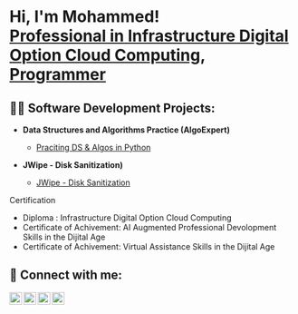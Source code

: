 <h1>Hi, I'm Mohammed! <br/><a href="https://github.com/MohammedBenzegnoun">Professional in Infrastructure Digital Option Cloud Computing</a>, <a href="https://www.linkedin.com/in/mohammed-benzegnoun-206424246/">  Programmer </a>

<h2>👨‍💻 Software Development Projects:</h2>

- <b>Data Structures and Algorithms Practice (AlgoExpert)</b>
  - [Praciting DS & Algos in Python](https://github.com/joshmadakor1/Algorithms-Practice)

- <b>JWipe - Disk Sanitization)</b>
  - [JWipe - Disk Sanitization](https://github.com/MohammedBenzegnoun/JWipe---Disk-Sanitization.git)

Certification

- Diploma : Infrastructure Digital Option Cloud Computing
- Certificate of Achivement: AI Augmented Professional Devolopment Skills in the Dijital Age
-  Certificate of Achivement: Virtual Assistance Skills in the Dijital Age 


<h2> 🤳 Connect with me:</h2>

[<img align="left" alt="MohammedBenzegnoun | YouTube" width="22px" src="https://www.youtube.com/@sonofzegnoun" />][youtube]
[<img align="left" alt="MohammedBenzegnoun | Twitter" width="22px" src="https://x.com/benzegnoune?t=sa5Vuh7goV98HoVgo966xQ&s=08" />][twitter]
[<img align="left" alt="MohammedBenzegnoun | LinkedIn" width="22px" src="https://www.linkedin.com/in/mohammed-benzegnoun-206424246/" />][linkedin]
[<img align="left" alt="MohammedBenzegnoun | Instagram" width="22px" src="https://www.instagram.com/sonofzegnoune/?hl=fr" />][instagram]

[twitter]: https://x.com/benzegnoune?t=sa5Vuh7goV98HoVgo966xQ&s=08
[youtube]: https://www.youtube.com/@sonofzegnoun
[instagram]: https://www.instagram.com/sonofzegnoune/?hl=fr
[linkedin]: https://www.linkedin.com/in/mohammed-benzegnoun-206424246/

<!--
**joshmadakor1/joshmadakor1** is a ✨ _special_ ✨ repository because its `README.md` (this file) appears on your GitHub profile.

Here are some ideas to get you started:

- 🔭 I’m currently working on ...
- 🌱 I’m currently learning ...
- 👯 I’m looking to collaborate on ...
- 🤔 I’m looking for help with ...
- 💬 Ask me about ...
- 📫 How to reach me: ...
- 😄 Pronouns: ...
- ⚡ Fun fact: ...
-->
